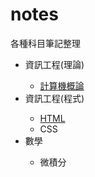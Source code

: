 # notes
各種科目筆記整理<br/>
<ul>
  <li>資訊工程(理論)</li>
    <ul>
      <li><a href="https://github.com/chenhsingyu-0212/-notes/blob/main/Invitation%20to%20Computer%20Science.md">計算機概論</a></li>
    </ul>
  <li>資訊工程(程式)</li>
    <ul>
      <li><a href="https://github.com/chenhsingyu-0212/-notes/blob/main/HTML.md">HTML</a></li>
      <li>CSS</li>
    </ul>
  <li>數學</li>
    <ul>
      <li>微積分</li>
    </ul>
</ul>

